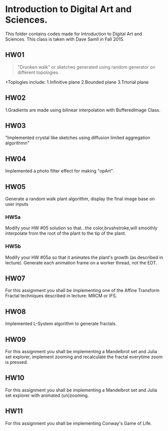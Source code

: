# Introduction to Digital Art and Sciences.

This folder contains codes made for Introduction to Digital Art and Sciences.
This class is taken with Dave Samll in Fall 2015.

## HW01
>"Drunken walk" or sketches generated using random generator on different topologies

+Toplogies include:
 1.Infinitive plane
 2.Bounded plane
 3.Trtorial plane

## HW02
1.Gradients are made using bilinear interpolation with BufferedImage Class.

## HW03
"Implemented crystal like sketches using diffusion limited aggregation algorithmn"

## HW04
Implemented a photo filter effect for making "opArt".

## HW05
Generate a random walk plant algorithm, display the final image base on user inputs

### HW5a
Modify your HW #05 solution so that...the color,brushstroke,will smoothly interpolate from the root of the plant to the tip of the plant.

### HW5b
Modify your HW #05a so that it animates the plant's growth (as described in lecture). Generate each animation frame on a worker thread, not the EDT.

## HW07
For this assignment you shall be implementing one of the Affine Transform Fractal techniques described in lecture: MRCM or IFS.

## HW08
Implemented L-System algorithm to generate fractals.

## HW09
For this assignment you shall be implementing a Mandelbrot set and Julia set explorer, implement zooming and recalculate the fractal everytime zoom is pressed.

## HW10
For this assignment you shall be implementing a Mandelbrot set and Julia set explorer with animated (un)zooming.

## HW11
For this assignment you shall be implementing Conway's Game of Life. 

